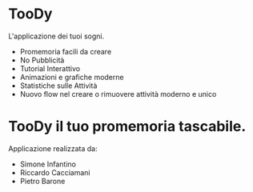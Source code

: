 # TooDy
L'applicazione dei tuoi sogni.

- Promemoria facili da creare
- No Pubblicità
- Tutorial Interattivo
- Animazioni e grafiche moderne
- Statistiche sulle Attività
- Nuovo flow nel creare o rimuovere attività moderno e unico

# TooDy il tuo promemoria tascabile.

Applicazione realizzata da:
- Simone Infantino
- Riccardo Cacciamani
- Pietro Barone
